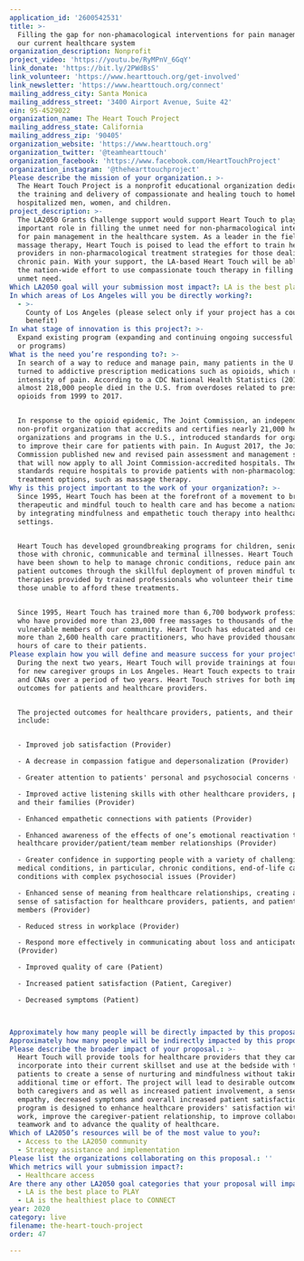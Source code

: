 ```yaml
---
application_id: '2600542531'
title: >-
  Filling the gap for non-phamacological interventions for pain management in
  our current healthcare system
organization_description: Nonprofit
project_video: 'https://youtu.be/RyMPnV_6GqY'
link_donate: 'https://bit.ly/2PWdBsS'
link_volunteer: 'https://www.hearttouch.org/get-involved'
link_newsletter: 'https://www.hearttouch.org/connect'
mailing_address_city: Santa Monica
mailing_address_street: '3400 Airport Avenue, Suite 42'
ein: 95-4529022
organization_name: The Heart Touch Project
mailing_address_state: California
mailing_address_zip: '90405'
organization_website: 'https://www.hearttouch.org'
organization_twitter: '@teamhearttouch'
organization_facebook: 'https://www.facebook.com/HeartTouchProject'
organization_instagram: '@thehearttouchproject'
Please describe the mission of your organization.: >-
  The Heart Touch Project is a nonprofit educational organization dedicated to
  the training and delivery of compassionate and healing touch to homebound or
  hospitalized men, women, and children. 
project_description: >-
  The LA2050 Grants Challenge support would support Heart Touch to play an
  important role in filling the unmet need for non-pharmacological interventions
  for pain management in the healthcare system. As a leader in the field of
  massage therapy, Heart Touch is poised to lead the effort to train healthcare
  providers in non-pharmacological treatment strategies for those dealing with
  chronic pain. With your support, the LA-based Heart Touch will be able to lead
  the nation-wide effort to use compassionate touch therapy in filling this
  unmet need.
Which LA2050 goal will your submission most impact?: LA is the best place to LIVE
In which areas of Los Angeles will you be directly working?:
  - >-
    County of Los Angeles (please select only if your project has a countywide
    benefit)
In what stage of innovation is this project?: >-
  Expand existing program (expanding and continuing ongoing successful projects
  or programs)
What is the need you’re responding to?: >-
  In search of a way to reduce and manage pain, many patients in the U.S. have
  turned to addictive prescription medications such as opioids, which reduce the
  intensity of pain. According to a CDC National Health Statistics (2019),
  almost 218,000 people died in the U.S. from overdoses related to prescription
  opioids from 1999 to 2017. 


  In response to the opioid epidemic, The Joint Commission, an independent
  non-profit organization that accredits and certifies nearly 21,000 health care
  organizations and programs in the U.S., introduced standards for organizations
  to improve their care for patients with pain. In August 2017, the Joint
  Commission published new and revised pain assessment and management standards
  that will now apply to all Joint Commission-accredited hospitals. The new
  standards require hospitals to provide patients with non-pharmacological pain
  treatment options, such as massage therapy. 
Why is this project important to the work of your organization?: >-
  Since 1995, Heart Touch has been at the forefront of a movement to bring
  therapeutic and mindful touch to health care and has become a national leader
  by integrating mindfulness and empathetic touch therapy into healthcare
  settings.


  Heart Touch has developed groundbreaking programs for children, seniors, and
  those with chronic, communicable and terminal illnesses. Heart Touch programs
  have been shown to help to manage chronic conditions, reduce pain and improve
  patient outcomes through the skillful deployment of proven mindful touch
  therapies provided by trained professionals who volunteer their time to serve
  those unable to afford these treatments.


  Since 1995, Heart Touch has trained more than 6,700 bodywork professionals,
  who have provided more than 23,000 free massages to thousands of the most
  vulnerable members of our community. Heart Touch has educated and certified
  more than 2,600 health care practitioners, who have provided thousands of
  hours of care to their patients.
Please explain how you will define and measure success for your project.: >+
  During the next two years, Heart Touch will provide trainings at four sites
  for new caregiver groups in Los Angeles. Heart Touch expects to train 520 RNs
  and CNAs over a period of two years. Heart Touch strives for both improved
  outcomes for patients and healthcare providers.  


  The projected outcomes for healthcare providers, patients, and their families
  include: 


  - Improved job satisfaction (Provider) 

  - A decrease in compassion fatigue and depersonalization (Provider)

  - Greater attention to patients' personal and psychosocial concerns (Provider)

  - Improved active listening skills with other healthcare providers, patients
  and their families (Provider)

  - Enhanced empathetic connections with patients (Provider)

  - Enhanced awareness of the effects of one’s emotional reactivation the
  healthcare provider/patient/team member relationships (Provider)

  - Greater confidence in supporting people with a variety of challenging
  medical conditions, in particular, chronic conditions, end-of-life care and
  conditions with complex psychosocial issues (Provider)

  - Enhanced sense of meaning from healthcare relationships, creating a greater
  sense of satisfaction for healthcare providers, patients, and patient family
  members (Provider)

  - Reduced stress in workplace (Provider)

  - Respond more effectively in communicating about loss and anticipatory grief
  (Provider) 

  - Improved quality of care (Patient) 

  - Increased patient satisfaction (Patient, Caregiver) 

  - Decreased symptoms (Patient)



Approximately how many people will be directly impacted by this proposal?: '520'
Approximately how many people will be indirectly impacted by this proposal?: ''
Please describe the broader impact of your proposal.: >-
  Heart Touch will provide tools for healthcare providers that they can
  incorporate into their current skillset and use at the bedside with their
  patients to create a sense of nurturing and mindfulness without taking
  additional time or effort. The project will lead to desirable outcomes for
  both caregivers and as well as increased patient involvement, a sense of
  empathy, decreased symptoms and overall increased patient satisfaction. The
  program is designed to enhance healthcare providers' satisfaction with their
  work, improve the caregiver-patient relationship, to improve collaborative
  teamwork and to advance the quality of healthcare. 
Which of LA2050’s resources will be of the most value to you?:
  - Access to the LA2050 community
  - Strategy assistance and implementation
Please list the organizations collaborating on this proposal.: ''
Which metrics will your submission impact?:
  - Healthcare access
Are there any other LA2050 goal categories that your proposal will impact?:
  - LA is the best place to PLAY
  - LA is the healthiest place to CONNECT
year: 2020
category: live
filename: the-heart-touch-project
order: 47

---
```

